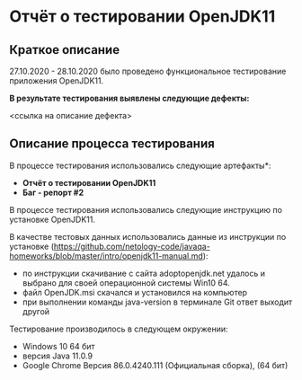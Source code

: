 # Отчёт о тестировании OpenJDK11 #

## Краткое описание ##
27.10.2020 - 28.10.2020 было проведено функциональное тестирование приложения OpenJDK11.

**В результате тестирования выявлены следующие дефекты:**

<ссылка на описание дефекта>

## Описание процесса тестирования ##

В процессе тестирования использовались следующие артефакты*:

- **Отчёт о тестировании OpenJDK11**
- **Баг - репорт #2**

В процессе тестирования использовались следующие инструкцию по установке OpenJDK11.

В качестве тестовых данных использовались данные из инструкции по установке (https://github.com/netology-code/javaqa-homeworks/blob/master/intro/openjdk11-manual.md):

- по инструкции скачивание с сайта  adoptopenjdk.net удалось и выбрано для своей операционной системы Win10 64.
- файл OpenJDK.msi скачался и установился на компьютер 
- при выполнении команды java-version  в терминале Git ответ выходит другой
  
  
  
Тестирование производилось в следующем окружении:

- Windows 10 64 бит
- версия Java 11.0.9
- Google Chrome Версия 86.0.4240.111 (Официальная сборка), (64 бит)  


